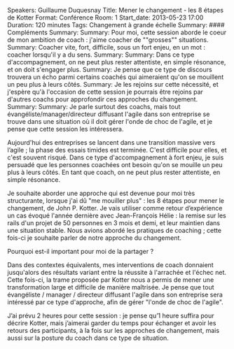 Speakers: Guillaume Duquesnay
Title: Mener le changement - les 8 étapes de Kotter
Format: Conférence
Room: 1
Start_date: 2013-05-23 17:00
Duration: 120 minutes
Tags: Changement à grande échelle
Summary: #### Compléments
Summary: 
Summary: Pour moi, cette session aborde le coeur de mon ambition de coach : j'aime coacher de ""grosses"" situations.
Summary: Coacher vite, fort, difficile, sous un fort enjeu, en un mot : coacher lorsqu'il y a du sens. 
Summary: 
Summary: Dans ce type d'accompagnement, on ne peut plus rester attentiste, en simple résonance, et on doit s'engager plus.
Summary: Je pense que ce type de discours trouvera un écho parmi certains coachés qui aimeraient qu'on se mouillent un peu plus à leurs côtés.
Summary: Je les rejoins sur cette nécessité, et j'espère qu'à l'occasion de cette session je pourrais être rejoins par d'autres coachs pour approfondir ces approches du changement.
Summary: 
Summary: Je parle surtout des coachs, mais tout évangéliste/manager/directeur diffusant l'agile dans son entreprise se trouve dans une situation où il doit gérer l'onde de choc de l'agile, et je pense que cette session les intéressera.

Aujourd'hui des entreprises se lancent dans une transition massive vers l’agile ; la phase des essais timides est terminée.
C'est difficile pour elles, et c'est souvent risqué.
Dans ce type d'accompagnement à fort enjeu, je suis persuadé que les personnes coachées ont besoin qu'on se mouille un peu plus à leurs côtés.
En tant que coach, on ne peut plus rester attentiste, en simple résonance. 

Je souhaite aborder une approche qui est devenue pour moi très structurante, lorsque j'ai dû "me mouiller plus" : les 8 étapes pour mener le changement, de John P. Kotter.
Je vais utiliser comme retour d’expérience un cas évoqué l'année dernière avec Jean-François Hélie : la remise sur les rails d'un projet de 50 personnes en 3 mois et demi, et leur maintien dans une situation stable.
Nous avions abordé les pratiques de coaching ; cette fois-ci je souhaite parler de notre approche du changement.

Pourquoi est-il important pour moi de la partager ?

Dans des contextes équivalents, mes interventions de coach donnaient jusqu'alors des résultats variant entre la réussite à l'arrachée et l'échec net.
Cette fois-ci, la trame proposée par Kotter nous a permis de mener une transformation large et difficile de manière maîtrisée.
Je pense que tout évangéliste / manager / directeur diffusant l'agile dans son entreprise sera intéressé par ce type d'approche, afin de gérer "l'onde de choc de l'agile".

J’ai prévu 2 heures pour cette session : je pense qu’1 heure suffira pour décrire Kotter, mais j’aimerai garder du temps pour échanger et avoir les retours des participants, à la fois sur les approches de changement, mais aussi sur la posture du coach dans ce type de situation.


